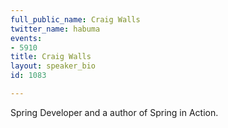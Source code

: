 ```yaml
---
full_public_name: Craig Walls
twitter_name: habuma
events:
- 5910
title: Craig Walls
layout: speaker_bio
id: 1083

---
```

Spring Developer and a author of Spring in Action.